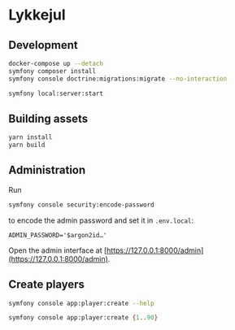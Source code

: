 # Lykkejul

## Development

```sh
docker-compose up --detach
symfony composer install
symfony console doctrine:migrations:migrate --no-interaction

symfony local:server:start
```

## Building assets

```sh
yarn install
yarn build
```

## Administration

Run

```sh
symfony console security:encode-password
```

to encode the admin password and set it in `.env.local`:

```
ADMIN_PASSWORD='$argon2id…'
```

Open the admin interface at
[https://127.0.0.1:8000/admin](https://127.0.0.1:8000/admin).

## Create players

```sh
symfony console app:player:create --help
```

```sh
symfony console app:player:create {1..90}
```
